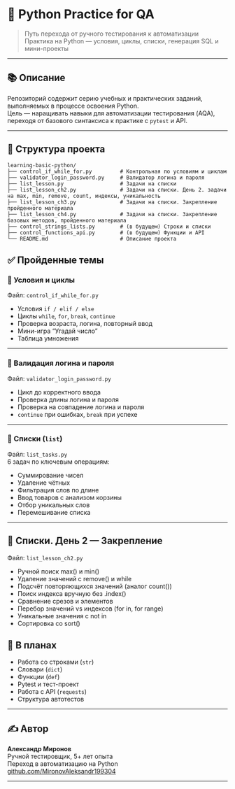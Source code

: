 # 🐍 Python Practice for QA

> Путь перехода от ручного тестирования к автоматизации  
> Практика на Python — условия, циклы, списки, генерация SQL и мини-проекты

---

## 📚 Описание

Репозиторий содержит серию учебных и практических заданий, выполняемых в процессе освоения Python.  
Цель — наращивать навыки для автоматизации тестирования (AQA), переходя от базового синтаксиса к практике с `pytest` и API.

---
## 📁 Структура проекта

```
learning-basic-python/
├── control_if_while_for.py         # Контрольная по условиям и циклам
├── validator_login_password.py     # Валидатор логина и пароля
├── list_lesson.py                  # Задачи на списки
├── list_lesson_ch2.py              # Задачи на списки. День 2. задачи на max, min, remove, count, индексы, уникальность
├── list_lesson_ch3.py              # Задачи на списки. Закрепление пройденного материала
├── list_lesson_ch4.py              # Задачи на списки. Закрепление базовых методов, пройденного материала
├── control_strings_lists.py        # (в будущем) Строки и списки
├── control_functions_api.py        # (в будущем) Функции и API
└── README.md                       # Описание проекта
```

## ✅ Пройденные темы

### 🔀 Условия и циклы

Файл: `control_if_while_for.py`

- Условия `if / elif / else`
- Циклы `while`, `for`, `break`, `continue`
- Проверка возраста, логина, повторный ввод
- Мини-игра “Угадай число”
- Таблица умножения

---

### 🔐 Валидация логина и пароля

Файл: `validator_login_password.py`

- Цикл до корректного ввода
- Проверка длины логина и пароля
- Проверка на совпадение логина и пароля
- `continue` при ошибках, `break` при успехе

---

### 🔢 Списки (`list`)

Файл: `list_tasks.py`  
6 задач по ключевым операциям:

- Суммирование чисел
- Удаление чётных
- Фильтрация слов по длине
- Ввод товаров с анализом корзины
- Отбор уникальных слов
- Перемешивание списка

---

## 🧩 Списки. День 2 — Закрепление
Файл: `list_lesson_ch2.py` 

- Ручной поиск max() и min()
- Удаление значений с remove() и while
- Подсчёт повторяющихся значений (аналог count())
- Поиск индекса вручную без .index()
- Сравнение срезов и элементов
- Перебор значений vs индексов (for in, for range)
- Уникальные значения с not in
- Сортировка со sort()

## 📌 В планах

- Работа со строками (`str`)
- Словари (`dict`)
- Функции (`def`)
- Pytest и тест-проект
- Работа с API (`requests`)
- Структура автотестов

---

## ✍️ Автор

**Александр Миронов**  
Ручной тестировщик, 5+ лет опыта  
Переход в автоматизацию на Python  
[github.com/MironovAleksandr199304](https://github.com/MironovAleksandr199304)

---

